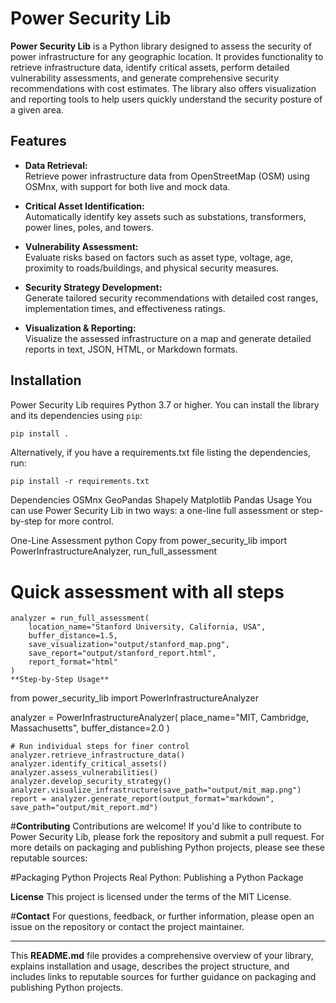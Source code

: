 # Power Security Lib

**Power Security Lib** is a Python library designed to assess the security of power infrastructure for any geographic location. It provides functionality to retrieve infrastructure data, identify critical assets, perform detailed vulnerability assessments, and generate comprehensive security recommendations with cost estimates. The library also offers visualization and reporting tools to help users quickly understand the security posture of a given area.

## Features

- **Data Retrieval:**  
  Retrieve power infrastructure data from OpenStreetMap (OSM) using OSMnx, with support for both live and mock data.

- **Critical Asset Identification:**  
  Automatically identify key assets such as substations, transformers, power lines, poles, and towers.

- **Vulnerability Assessment:**  
  Evaluate risks based on factors such as asset type, voltage, age, proximity to roads/buildings, and physical security measures.

- **Security Strategy Development:**  
  Generate tailored security recommendations with detailed cost ranges, implementation times, and effectiveness ratings.

- **Visualization & Reporting:**  
  Visualize the assessed infrastructure on a map and generate detailed reports in text, JSON, HTML, or Markdown formats.

## Installation

Power Security Lib requires Python 3.7 or higher. You can install the library and its dependencies using `pip`:

```bash
pip install .
```
Alternatively, if you have a requirements.txt file listing the dependencies, run:

```
pip install -r requirements.txt
```
Dependencies
OSMnx
GeoPandas
Shapely
Matplotlib
Pandas
Usage
You can use Power Security Lib in two ways: a one-line full assessment or step-by-step for more control.

One-Line Assessment
python
Copy
from power_security_lib import PowerInfrastructureAnalyzer, run_full_assessment

# **Quick assessment with all steps**
```
analyzer = run_full_assessment(
    location_name="Stanford University, California, USA",
    buffer_distance=1.5,
    save_visualization="output/stanford_map.png",
    save_report="output/stanford_report.html",
    report_format="html"
)
**Step-by-Step Usage**
```
from power_security_lib import PowerInfrastructureAnalyzer

analyzer = PowerInfrastructureAnalyzer(
    place_name="MIT, Cambridge, Massachusetts",
    buffer_distance=2.0
)
```
# Run individual steps for finer control
analyzer.retrieve_infrastructure_data()
analyzer.identify_critical_assets()
analyzer.assess_vulnerabilities()
analyzer.develop_security_strategy()
analyzer.visualize_infrastructure(save_path="output/mit_map.png")
report = analyzer.generate_report(output_format="markdown", save_path="output/mit_report.md")
```


#**Contributing**
Contributions are welcome! If you'd like to contribute to Power Security Lib, please fork the repository and submit a pull request. For more details on packaging and publishing Python projects, please see these reputable sources:

#Packaging Python Projects
Real Python: Publishing a Python Package

**License**
This project is licensed under the terms of the MIT License.

#**Contact**
For questions, feedback, or further information, please open an issue on the repository or contact the project maintainer.

---

This **README.md** file provides a comprehensive overview of your library, explains installation and usage, describes the project structure, and includes links to reputable sources for further guidance on packaging and publishing Python projects.
